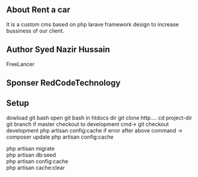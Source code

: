 ## About Rent a car

It is a custom cms based on php larave framework design to increase bussiness of our client.

## Author Syed Nazir Hussain

FreeLancer

## Sponser RedCodeTechnology

## Setup 

dowload git bash
open git bash in htdocs dir
git clone http....
cd project-dir
git branch if master checkout to development cmd-> git checkout development
php artisan config:cache
if error after above command -> composer update
php artisan config:cache

php artisan migrate<br />
php artisan db:seed<br />
php artisan config:cache<br />
php artisan cache:clear
